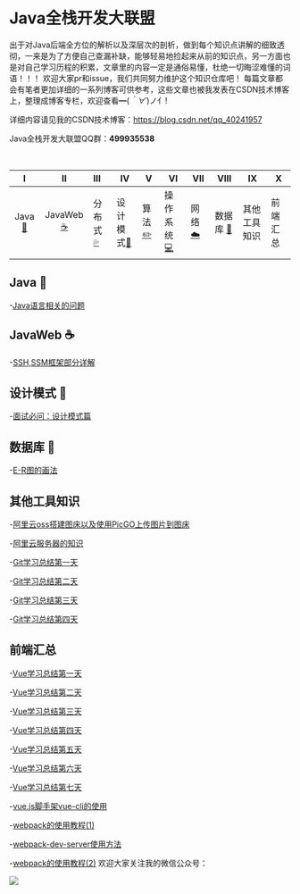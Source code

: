# Java全栈开发大联盟                  

​           出于对Java后端全方位的解析以及深层次的剖析，做到每个知识点讲解的细致透彻，一来是为了方便自己查漏补缺，能够轻易地捡起来从前的知识点，另一方面也是对自己学习历程的积累，文章里的内容一定是通俗易懂，杜绝一切晦涩难懂的词语！！！      欢迎大家pr和issue，我们共同努力维护这个知识仓库吧！
每篇文章都会有笔者更加详细的一系列博客可供参考，这些文章也被我发表在CSDN技术博客上，整理成博客专栏，欢迎查看━(*｀∀´*)ノ亻!

详细内容请见我的CSDN技术博客：<https://blog.csdn.net/qq_40241957>

Java全栈开发大联盟QQ群：**499935538**

​                    

  

|                              Ⅰ                               |                              Ⅱ                               | Ⅲ      | Ⅳ        | Ⅴ    | Ⅵ        | Ⅶ    | Ⅷ      | Ⅸ |Ⅹ|
| :----------------------------------------------------------: | :----------------------------------------------------------: | :----- | -------- | ---- | -------- | ---- | ------ |------|------|
| Java[:couple:](#Java-couple) | JavaWeb[:coffee:](#JavaWeb-coffee)| 分布式[:sweat_drops:](#分布式-sweat_drops) | 设计模式[:hammer:](#设计模式-hammer) | 算法[:pencil2:](#算法-pencil2) | 操作系统[:computer:](#操作系统-computer) | 网络[:cloud:](#网络-cloud) | 数据库 [:floppy_disk:](#数据库-floppy_disk)|其他工具知识|前端汇总|

## Java :couple:
 -[Java语言相关的问题](https://github.com/JavaAlliance/JavaAllianceNotes/blob/master/Java%E8%AF%AD%E8%A8%80%E7%9B%B8%E5%85%B3%E7%9A%84%E9%97%AE%E9%A2%98.md)

## JavaWeb :coffee:
-[SSH,SSM框架部分详解](https://github.com/JavaAlliance/JavaAllianceNotes/blob/master/SSM%E6%A1%86%E6%9E%B6%E5%B8%B8%E8%A7%81%E9%9D%A2%E8%AF%95%E9%A2%98.md)


## 设计模式 :hammer:
-[面试必问：设计模式篇](https://github.com/JavaAlliance/JavaAllianceNotes/blob/master/%E9%9D%A2%E8%AF%95%E5%BF%85%E9%97%AE%EF%BC%9A%E8%AE%BE%E8%AE%A1%E6%A8%A1%E5%BC%8F%E7%AF%87.md)

## 数据库 :floppy_disk:
-[E-R图的画法](https://github.com/JavaAlliance/JavaAllianceNotes/blob/master/E-R%E5%9B%BE%E7%9A%84%E5%AD%A6%E4%B9%A0.md)

## 其他工具知识 
-[阿里云oss搭建图床以及使用PicGO上传图片到图床](https://github.com/JavaAlliance/JavaAllianceNotes/blob/master/%E9%98%BF%E9%87%8C%E4%BA%91oss%E6%90%AD%E5%BB%BA%E5%9B%BE%E5%BA%8A%E4%BB%A5%E5%8F%8A%E4%BD%BF%E7%94%A8PicGO%E4%B8%8A%E4%BC%A0%E5%9B%BE%E7%89%87%E5%88%B0%E5%9B%BE%E5%BA%8A.md)

-[阿里云服务器的知识](https://github.com/JavaAlliance/JavaAllianceNotes/blob/master/%E9%98%BF%E9%87%8C%E4%BA%91%E6%9C%8D%E5%8A%A1%E5%99%A8%E7%9A%84%E7%9F%A5%E8%AF%86.md)

-[Git学习总结第一天](https://github.com/JavaAlliance/JavaAllianceNotes/blob/master/Git%E5%AD%A6%E4%B9%A0%E6%80%BB%E7%BB%93%E4%B8%80.md)

-[Git学习总结第二天](https://github.com/JavaAlliance/JavaAllianceNotes/blob/master/Git%E5%AD%A6%E4%B9%A0%E6%80%BB%E7%BB%93%EF%BC%882%EF%BC%89.md)

-[Git学习总结第三天](https://github.com/JavaAlliance/JavaAllianceNotes/blob/master/Git%E5%AD%A6%E4%B9%A0%E6%80%BB%E7%BB%93%EF%BC%883%EF%BC%89.md)

-[Git学习总结第四天](https://github.com/JavaAlliance/JavaAllianceNotes/blob/master/Git%E5%AD%A6%E4%B9%A0%E6%80%BB%E7%BB%93%EF%BC%884%EF%BC%89.md)

## 前端汇总
-[Vue学习总结第一天](https://github.com/JavaAlliance/JavaAllianceNotes/blob/master/vue.js%E7%9A%84%E5%AD%A6%E4%B9%A0%E6%80%BB%E7%BB%93%E7%AC%AC%E4%B8%80%E5%A4%A9%20(1).md)

-[Vue学习总结第二天](https://github.com/JavaAlliance/JavaAllianceNotes/blob/master/Vue.js%E6%80%BB%E7%BB%93%E7%AC%AC%E4%BA%8C%E5%A4%A9%20(1).md)

-[Vue学习总结第三天](https://github.com/JavaAlliance/JavaAllianceNotes/blob/master/Vue.js%E5%AD%A6%E4%B9%A0%E6%80%BB%E7%BB%93%E7%AC%AC%E4%B8%89%E5%A4%A9.md)

-[Vue学习总结第四天](https://github.com/JavaAlliance/JavaAllianceNotes/blob/master/Vue.js%E5%AD%A6%E4%B9%A0%E6%80%BB%E7%BB%93%E7%AC%AC%E5%9B%9B%E5%A4%A9.md)

-[Vue学习总结第五天](https://github.com/JavaAlliance/JavaAllianceNotes/blob/master/Vue.js%E5%AD%A6%E4%B9%A0%E6%80%BB%E7%BB%93%E7%AC%AC%E4%BA%94%E5%A4%A9.md)

-[Vue学习总结第六天](https://github.com/JavaAlliance/JavaAllianceNotes/blob/master/Vue.js%E5%AD%A6%E4%B9%A0%E6%80%BB%E7%BB%93%E7%AC%AC%E5%85%AD%E5%A4%A9.md)

-[Vue学习总结第七天](https://github.com/JavaAlliance/JavaAllianceNotes/blob/master/Vue.js%E5%AD%A6%E4%B9%A0%E6%80%BB%E7%BB%93%E7%AC%AC%E4%B8%83%E5%A4%A9.md)

-[vue.js脚手架vue-cli的使用](https://github.com/JavaAlliance/JavaAllianceNotes/blob/master/vue.js%E8%84%9A%E6%89%8B%E6%9E%B6vue-cli%E7%9A%84%E4%BD%BF%E7%94%A8.md)

-[webpack的使用教程(1)](https://github.com/JavaAlliance/JavaAllianceNotes/blob/master/webpack%E7%9A%84%E4%BD%BF%E7%94%A8%E6%95%99%E7%A8%8B%EF%BC%881%EF%BC%89.md)

-[webpack-dev-server使用方法](https://github.com/JavaAlliance/JavaAllianceNotes/blob/master/webpack-dev-server%E4%BD%BF%E7%94%A8%E6%96%B9%E6%B3%95.md)

-[webpack的使用教程(2)](https://github.com/JavaAlliance/JavaAllianceNotes/blob/master/webpack%E7%9A%84%E4%BD%BF%E7%94%A8%E6%95%99%E7%A8%8B%EF%BC%882%EF%BC%89.md)
欢迎大家关注我的微信公众号：

![](https://javaalliance.oss-cn-shenzhen.aliyuncs.com/img/20190424162437.png)

